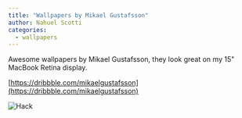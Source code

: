```yaml
---
title: "Wallpapers by Mikael Gustafsson"
author: Nahuel Scotti
categories:
  - wallpapers
---
```


Awesome wallpapers by Mikael Gustafsson, they look great on my 15" MacBook Retina display.

[https://dribbble.com/mikaelgustafsson](https://dribbble.com/mikaelgustafsson)

![Hack](/2017-11-15-wallpaper-mikael-gustafsson/wallpaper_mikael_gustafsson.png)